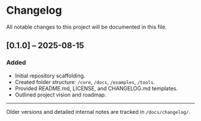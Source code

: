 # Changelog

All notable changes to this project will be documented in this file.

## [0.1.0] – 2025-08-15
### Added
- Initial repository scaffolding.
- Created folder structure: `/core`, `/docs`, `/examples`, `/tools`.
- Provided README.md, LICENSE, and CHANGELOG.md templates.
- Outlined project vision and roadmap.

---

Older versions and detailed internal notes are tracked in `/docs/changelog/`.

